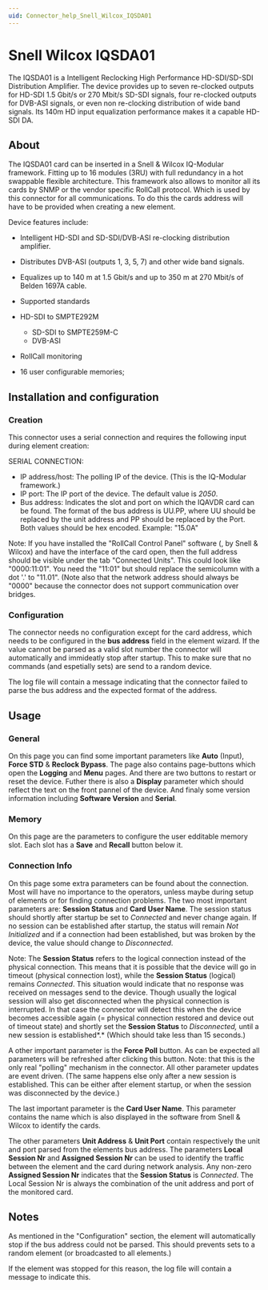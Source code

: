 ```yaml
---
uid: Connector_help_Snell_Wilcox_IQSDA01
---
```


# Snell Wilcox IQSDA01

The IQSDA01 is a Intelligent Reclocking High Performance HD-SDI/SD-SDI Distribution Amplifier. The device provides up to seven re-clocked outputs for HD-SDI 1.5 Gbit/s or 270 Mbit/s SD-SDI signals, four re-clocked outputs for DVB-ASI signals, or even non re-clocking distribution of wide band signals. Its 140m HD input equalization performance makes it a capable HD-SDI DA.

## About

The IQSDA01 card can be inserted in a Snell & Wilcox IQ-Modular framework. Fitting up to 16 modules (3RU) with full redundancy in a hot swappable flexible architecture. This framework also allows to monitor all its cards by SNMP or the vendor specific RollCall protocol. Which is used by this connector for all communications. To do this the cards address will have to be provided when creating a new element.

Device features include:

- Intelligent HD-SDI and SD-SDI/DVB-ASI re-clocking distribution amplifier.

- Distributes DVB-ASI (outputs 1, 3, 5, 7) and other wide band signals.

- Equalizes up to 140 m at 1.5 Gbit/s and up to 350 m at 270 Mbit/s of Belden 1697A cable.

- Supported standards

- HD-SDI to SMPTE292M
  - SD-SDI to SMPTE259M-C
  - DVB-ASI

- RollCall monitoring

- 16 user configurable memories;

## Installation and configuration

### Creation

This connector uses a serial connection and requires the following input during element creation:

SERIAL CONNECTION:

- IP address/host: The polling IP of the device. (This is the IQ-Modular framework.)
- IP port: The IP port of the device. The default value is *2050*.
- Bus address: Indicates the slot and port on which the IQAVDR card can be found.
  The format of the bus address is UU.PP, where UU should be replaced by the unit address and PP should be replaced by the Port.
  Both values should be hex encoded. Example: "15.0A"

Note:
If you have installed the "RollCall Control Panel" software (, by Snell & Wilcox) and have the interface of the card open, then the full address should be visible under the tab "Connected Units". This could look like "0000:11:01". You need the "11:01" but should replace the semicolumn with a dot '.' to "11.01". (Note also that the network address should always be "0000" because the connector does not support communication over bridges.

### Configuration

The connector needs no configuration except for the card address, which needs to be configured in the **bus address** field in the element wizard.
If the value cannot be parsed as a valid slot number the connector will automatically and immideatly stop after startup. This to make sure that no commands (and espetially sets) are send to a random device.

The log file will contain a message indicating that the connector failed to parse the bus address and the expected format of the address.

## Usage

### General

On this page you can find some important parameters like **Auto** (Input), **Force STD** & **Reclock Bypass**.
The page also contains page-buttons which open the **Logging** and **Menu** pages. And there are two buttons to restart or reset the device.
Futher there is also a **Display** parameter which should reflect the text on the front pannel of the device.
And finaly some version information including **Software Version** and **Serial**.

### Memory

On this page are the parameters to configure the user edditable memory slot.
Each slot has a **Save** and **Recall** button below it.

### Connection Info

On this page some extra parameters can be found about the connection. Most will have no importance to the operators, unless maybe during setup of elements or for finding connection problems.
The two most important parameters are: **Session Status** and **Card User Name**. The session status should shortly after startup be set to *Connected* and never change again. If no session can be established after startup, the status will remain *Not Initialized* and if a connection had been established, but was broken by the device, the value should change to *Disconnected*.

Note:
The **Session Status** refers to the logical connection instead of the physical connection. This means that it is possible that the device will go in timeout (physical connection lost), while the **Session Status** (logical) remains *Connected*. This situation would indicate that no response was received on messages send to the device. Though usually the logical session will also get disconnected when the physical connection is interrupted. In that case the connector will detect this when the device becomes accessible again (= physical connection restored and device out of timeout state) and shortly set the **Session Status** to *Disconnected,* until a new session is established*.* (Which should take less than 15 seconds.)

A other important parameter is the **Force Poll** button.
As can be expected all parameters will be refreshed after clicking this button.
Note: that this is the only real "polling" mechanism in the connector. All other parameter updates are event driven.
(The same happens else only after a new session is established. This can be either after element startup, or when the session was disconnected by the device.)

The last important parameter is the **Card User Name**.
This parameter contains the name which is also displayed in the software from Snell & Wilcox to identify the cards.

The other parameters **Unit Address** & **Unit Port** contain respectively the unit and port parsed from the elements bus address.
The parameters **Local Session Nr** and **Assigned Session Nr** can be used to identify the traffic between the element and the card during network analysis. Any non-zero **Assigned Session Nr** indicates that the **Session Status** is *Connected*. The Local Session Nr is always the combination of the unit address and port of the monitored card.

## Notes

As mentioned in the "Configuration" section, the element will automatically stop if the bus address could not be parsed.
This should prevents sets to a random element (or broadcasted to all elements.)

If the element was stopped for this reason, the log file will contain a message to indicate this.
